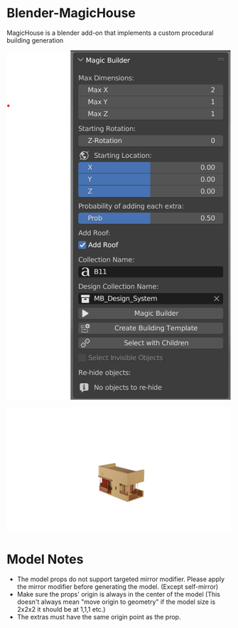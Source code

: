 # Blender-MagicHouse
MagicHouse is a blender add-on that implements a custom procedural building generation

![MagicHouse](img/toolbar.png)

![Building GIF](img/building.gif)

# Model Notes
- The model props do not support targeted mirror modifier. Please apply the mirror modifier before generating the model. (Except self-mirror)
- Make sure the props' origin is always in the center of the model (This doesn't always mean "move origin to geometry" if the model size is 2x2x2 it should be at 1,1,1 etc.)
- The extras must have the same origin point as the prop.